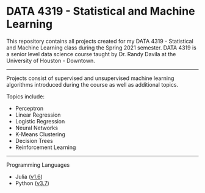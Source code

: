 # DATA 4319 - Statistical and Machine Learning

This repository contains all projects created for my DATA 4319 - Statistical and Machine Learning class during the Spring 2021 semester. DATA 4319 is a senior level data science course taught by Dr. Randy Davila at the University of Houston - Downtown. 
___
Projects consist of supervised and unsupervised machine learning algorithms introduced during the course as well as additional topics.

Topics include:
- Perceptron
- Linear Regression
- Logistic Regression
- Neural Networks
- K-Means Clustering
- Decision Trees
- Reinforcement Learning
___
Programming Languages
- Julia ([v1.6](https://docs.julialang.org/en/v1/))
- Python ([v3.7](https://www.python.org/doc/))


